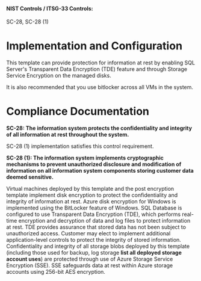 #### NIST Controls / ITSG-33 Controls: 
SC-28, SC-28 (1)

# Implementation and Configuration
This template can provide protection for information at rest by enabling SQL Server's Transparent Data Encryption (TDE) feature and through Storage Service Encryption on the managed disks.

It is also recommended that you use bitlocker across all VMs in the system.

# Compliance Documentation
**SC-28: The information system protects the confidentiality and integrity of all information at rest throughout the system.**

SC-28 (1) implementation satisfies this control requirement.

**SC-28 (1): The information system implements cryptographic mechanisms to prevent unauthorized disclosure and modification of information on all information system components storing customer data deemed sensitive.**

Virtual machines deployed by this template and the post encryption template implement disk encryption to protect the confidentiality and integrity of information at rest. Azure disk encryption for Windows is implemented using the BitLocker feature of Windows. SQL Database is configured to use Transparent Data Encryption (TDE), which performs real-time encryption and decryption of data and log files to protect information at rest. TDE provides assurance that stored data has not been subject to unauthorized access. Customer may elect to implement additional application-level controls to protect the integrity of stored information. Confidentiality and integrity of all storage blobs deployed by this template (including those used for backup, log storage **list all deployed storage account uses**) are protected through use of Azure Storage Service Encryption (SSE). SSE safeguards data at rest within Azure storage accounts using 256-bit AES encryption.